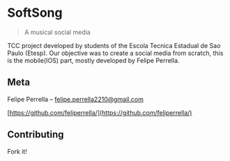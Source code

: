 # SoftSong 
> A musical social media

TCC project developed by students of the Escola Tecnica Estadual de Sao Paulo (Etesp).
Our objective was to create a social media from scratch, this is the mobile(IOS) part, mostly developed by Felipe Perrella.

## Meta

Felipe Perrella – felipe.perrella2210@gmail.com

[https://github.com/feliperrella/](https://github.com/feliperrella/)

## Contributing

Fork it!

